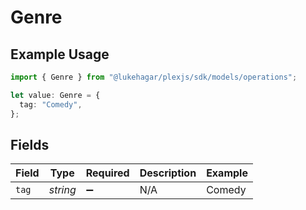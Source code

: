 # Genre

## Example Usage

```typescript
import { Genre } from "@lukehagar/plexjs/sdk/models/operations";

let value: Genre = {
  tag: "Comedy",
};
```

## Fields

| Field              | Type               | Required           | Description        | Example            |
| ------------------ | ------------------ | ------------------ | ------------------ | ------------------ |
| `tag`              | *string*           | :heavy_minus_sign: | N/A                | Comedy             |